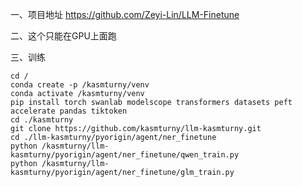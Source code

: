 一、项目地址
https://github.com/Zeyi-Lin/LLM-Finetune

二、这个只能在GPU上面跑

三、训练
```
cd /
conda create -p /kasmturny/venv
conda activate /kasmturny/venv
pip install torch swanlab modelscope transformers datasets peft accelerate pandas tiktoken
cd ./kasmturny
git clone https://github.com/kasmturny/llm-kasmturny.git
cd ./llm-kasmturny/pyorigin/agent/ner_finetune
python /kasmturny/llm-kasmturny/pyorigin/agent/ner_finetune/qwen_train.py
python /kasmturny/llm-kasmturny/pyorigin/agent/ner_finetune/glm_train.py
```